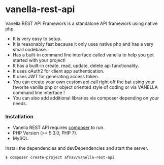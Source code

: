 # vanella-rest-api
Vanella REST API Framework is a standalone API framework using native php.

  - It is very easy to setup.
  - It is reasonably fast because it only uses native php and has a very small codebase.
  - Has a built-in command line interface called vanella to help you get started with your    project!
  - It has a built-in create, read, update, delete api functionality.
  - It uses oAuth2 for client app authentication.
  - It uses JWT for generating access token.
  - You can create your own custom api call right off the bat using your favorite vanilla php or object oriented style of coding or via VANELLA command line interface !
  - You can also add additional libraries via composer depending on your needs.

### Installation

- Vanella REST API requires [composer](https://getcomposer.org/download/) to run.
- PHP Version (>= 5.3.0, PHP 7).
- MySQL.

Install the dependencies and devDependencies and start the server.

```sh
$ composer create-project afnav/vanella-rest-api
```